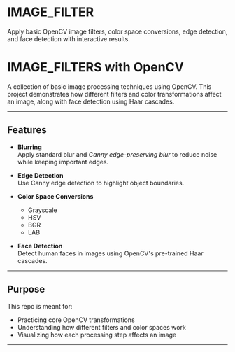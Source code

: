 # IMAGE_FILTER
Apply basic OpenCV image filters, color space conversions, edge detection, and face detection with interactive results.

#  IMAGE_FILTERS with OpenCV

A collection of basic image processing techniques using OpenCV. This project demonstrates how different filters and color transformations affect an image, along with face detection using Haar cascades.

---

##  Features

- **Blurring**  
  Apply standard blur and *Canny edge-preserving blur* to reduce noise while keeping important edges.

- **Edge Detection**  
  Use Canny edge detection to highlight object boundaries.

- **Color Space Conversions**
  - Grayscale
  - HSV
  - BGR
  - LAB

- **Face Detection**  
  Detect human faces in images using OpenCV's pre-trained Haar cascades.

---

##  Purpose

This repo is meant for:
- Practicing core OpenCV transformations
- Understanding how different filters and color spaces work
- Visualizing how each processing step affects an image

---


